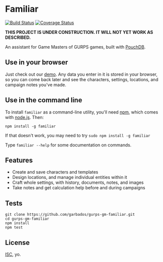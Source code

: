 # Familiar

[![Build Status](https://travis-ci.org/garbados/gurps-gm-familiar.svg?branch=master)](https://travis-ci.org/garbados/gurps-gm-familiar)
[![Coverage Status](https://coveralls.io/repos/garbados/gurps-gm-familiar/badge.svg?branch=master&service=github)](https://coveralls.io/github/garbados/gurps-gm-familiar?branch=master)

**THIS PROJECT IS UNDER CONSTRUCTION. IT WILL NOT YET WORK AS DESCRIBED.**

An assistant for Game Masters of GURPS games, built with [PouchDB](http://pouchdb.com/).

## Use in your browser

Just check out our [demo](https://garbados.github.io/gurps-gm-familiar). Any data you enter in it is stored in your browser, so you can come back later and see the characters, settings, locations, and campaign notes you've made.

## Use in the command line

To install `familiar` as a command-line utility, you'll need [npm](https://www.npmjs.com/), which comes with [node.js](https://nodejs.org/). Then:

```shell
npm install -g familiar
```

If that doesn't work, you may need to try `sudo npm install -g familiar`

Type `familiar --help` for some documentation on commands.

## Features

* Create and save characters and templates
* Design locations, and manage individual entities within it
* Craft whole settings, with history, documents, notes, and images
* Take notes and get calculation help before and during campaigns

## Tests

```shell
git clone https://github.com/garbados/gurps-gm-familiar.git
cd gurps-gm-familiar
npm install
npm test
```

## License

[ISC](http://opensource.org/licenses/ISC), yo.
